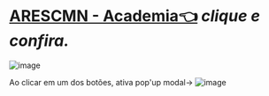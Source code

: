 # [ARESCMN - Academia👈](https://www.marinha.mil.br/cmn/academia-arescmn) *clique e confira.*


![image](https://user-images.githubusercontent.com/104214681/212337461-0f3182a2-0c2a-4d30-822d-63e365f5b68b.png)

Ao clicar em um dos botões, ativa pop'up modal-> ![image](https://user-images.githubusercontent.com/104214681/212338098-56548654-d323-450a-a65d-fcdc0629bcc1.png)

